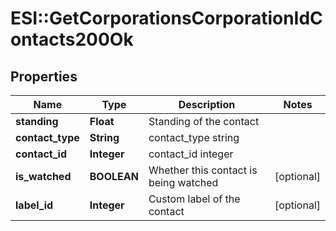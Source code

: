 # ESI::GetCorporationsCorporationIdContacts200Ok

## Properties
Name | Type | Description | Notes
------------ | ------------- | ------------- | -------------
**standing** | **Float** | Standing of the contact | 
**contact_type** | **String** | contact_type string | 
**contact_id** | **Integer** | contact_id integer | 
**is_watched** | **BOOLEAN** | Whether this contact is being watched | [optional] 
**label_id** | **Integer** | Custom label of the contact | [optional] 



